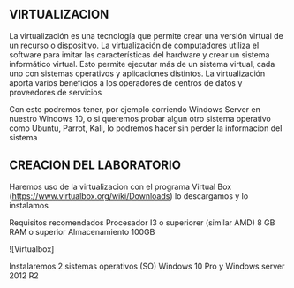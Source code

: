 ## VIRTUALIZACION

La virtualización es una tecnología que permite crear una versión virtual de un recurso o dispositivo. La virtualización de computadores utiliza el software para imitar las características del hardware y crear un sistema informático virtual. Esto permite ejecutar más de un sistema virtual, cada uno con sistemas operativos y aplicaciones distintos. La virtualización aporta varios beneficios a los operadores de centros de datos y proveedores de servicios

Con esto podremos tener, por ejemplo corriendo Windows Server en nuestro Windows 10, o si queremos probar algun otro sistema operativo como Ubuntu, Parrot, Kali, lo podremos hacer sin perder la informacion del sistema

## CREACION DEL LABORATORIO

Haremos uso de la virtualizacion con el programa Virtual Box (https://www.virtualbox.org/wiki/Downloads) lo descargamos y lo instalamos

Requisitos recomendados
Procesador I3 o superiorer (similar AMD)
8 GB RAM o superior
Almacenamiento 100GB

![Virtualbox]

Instalaremos 2 sistemas operativos (SO) Windows 10 Pro y Windows server 2012 R2

